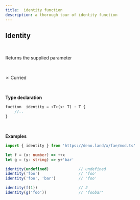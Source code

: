 ```yaml
---
title:  identity function
description: a thorough tour of identity function
---
```

## Identity
<br>

Returns the supplied parameter

<br>

&cross; Curried

<br>

**Type declaration**

```typescript
fuction _identity = <T>(x: T) : T {
    //..
}
```
<br>

**Examples**
```typescript
import { identity } from 'https://deno.land/x/fae/mod.ts'

let f = (x: number) => ++x
let g = (y: string) => y+'bar'

identity(undefined)             // undefined
identity('foo')                 // 'foo'
identity('foo', 'bar')          // 'foo'

identity(f(1))                  // 2
identity(g('foo'))              // 'foobar'
```
